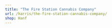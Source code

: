 ```yaml
---
title: "The Fire Station Cannabis Company"
url: /harris/the-fire-station-cannabis-company/
shop: Hanf
---
```


